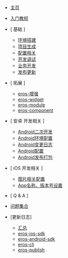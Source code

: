 - [主页](/)
- [入门教程](/zh-cn/入门教程.md)

- [ 基础 ]
	- [环境搭建](/zh-cn/%E7%8E%AF%E5%A2%83%E6%90%AD%E5%BB%BA)
	- [项目生成](/zh-cn/%E9%A1%B9%E7%9B%AE%E7%94%9F%E6%88%90)
	- [配置相关](/zh-cn/%E9%85%8D%E7%BD%AE%E7%9B%B8%E5%85%B3)
	- [开发调试](/zh-cn/%E5%BC%80%E5%8F%91%E8%B0%83%E8%AF%95)
	- [业务开发](/zh-cn/%E4%B8%9A%E5%8A%A1%E5%BC%80%E5%8F%91)
	- [发布更新](/zh-cn/%E5%8F%91%E5%B8%83%E6%9B%B4%E6%96%B0)

- [ 拓展 ]
	- [eros-增强](/zh-cn/attribute&improve)
	- [eros-widget](/zh-cn/widget)
	- [eros-module](/zh-cn/module)
	- [eros-component](/zh-cn/component)

- [ 安卓 开发相关 ]
	- [Android二次开发](/zh-cn/androiddev)
	- [Android环境配置](/zh-cn/Android-%E7%8E%AF%E5%A2%83%E6%90%AD%E5%BB%BA)
	- [Android变更日志](/zh-cn/%E7%89%88%E6%9C%AC%E5%8F%98%E6%9B%B4%E6%97%A5%E5%BF%97)
	- [Android配置](/zh-cn/Android配置)
	- [Android发布打包](/zh-cn/%E5%8F%91%E5%B8%83%E6%89%93%E5%8C%85)

- [ iOS 开发相关 ]
	- [图片相关配置](/zh-cn/%E5%9B%BE%E7%89%87%E7%9B%B8%E5%85%B3%E9%85%8D%E7%BD%AE)
	- [App名称、版本号设置](/zh-cn/AppName%EF%BC%8CVersion%E8%AE%BE%E7%BD%AE)

- [ Q & A ]
- [问题集合](/zh-cn/QA)

- [更新日志]
	- [汇总](/zh-cn/update-all)
	- [eros-ios-sdk](/zh-cn/update-ios)
	- [eros-android-sdk](/zh-cn/update-android)
	- [eros-cli](/zh-cn/update-cli)
	- [eros-publish](/zh-cn/update-publish)
